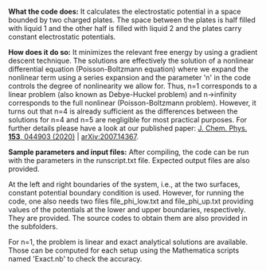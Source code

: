**What the code does:**
It calculates the electrostatic potential in a space bounded by two charged plates. The space between the plates is half filled with liquid 1 and the other half is filled with liquid 2 and the plates carry constant electrostatic potentials.

**How does it do so:**
It minimizes the relevant free energy by using a gradient descent technique. The solutions are effectively the solution of a nonlinear differential equation (Poisson-Boltzmann equation) where we expand the nonlinear term using a series expansion and the parameter 'n' in the code controls the degree of nonlinearity we allow for. Thus, n=1 corresponds to a linear problem (also known as Debye-Huckel problem) and n->infinity corresponds to the full nonlinear (Poisson-Boltzmann problem). However, it turns out that n=4 is already sufficient as the differences between the solutions for n=4 and n=5 are negligible for most practical purposes. For further details please have a look at our published paper: [J. Chem. Phys. **153**, 044903 (2020)](https://doi.org/10.1063/5.0013298) | [arXiv:2007.14367](https://doi.org/10.48550/arXiv.2007.14367).

**Sample parameters and input files:**
After compiling, the code can be run with the parameters in the runscript.txt file. Expected output files are also provided.

At the left and right boundaries of the system, i.e., at the two surfaces, constant potential boundary condition is used. However, for running the code, one also needs two files file_phi_low.txt and file_phi_up.txt providing values of the potentials at the lower and upper boundaries, respectively. They are provided. The source codes to obtain them are also provided in the subfolders.

For n=1, the problem is linear and exact analytical solutions are available. Those can be computed for each setup using the Mathematica scripts named 'Exact.nb' to check the accuracy.
